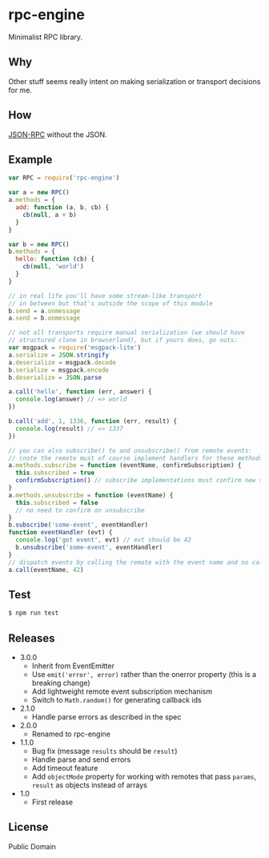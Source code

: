 # rpc-engine
Minimalist RPC library.

## Why
Other stuff seems really intent on making serialization or transport decisions for me.

## How
[JSON-RPC](http://www.jsonrpc.org/specification) without the JSON.

## Example
``` javascript
var RPC = require('rpc-engine')

var a = new RPC()
a.methods = {
  add: function (a, b, cb) {
    cb(null, a + b)
  }
}

var b = new RPC()
b.methods = {
  hello: function (cb) {
    cb(null, 'world')
  }
}

// in real life you'll have some stream-like transport
// in between but that's outside the scope of this module
b.send = a.onmessage
a.send = b.onmessage

// not all transports require manual serialization (we should have
// structured clone in browserland), but if yours does, go nuts:
var msgpack = require('msgpack-lite')
a.serialize = JSON.stringify
a.deserialize = msgpack.decode
b.serialize = msgpack.encode
b.deserialize = JSON.parse

a.call('hello', function (err, answer) {
  console.log(answer) // => world
})

b.call('add', 1, 1336, function (err, result) {
  console.log(result) // => 1337
})

// you can also subscribe() to and unsubscribe() from remote events:
// (note the remote must of course implement handlers for these methods)
a.methods.subscribe = function (eventName, confirmSubscription) {
  this.subscribed = true
  confirmSubscription() // subscribe implementations must confirm new subscriptions
}
a.methods.unsubscribe = function (eventName) {
  this.subscribed = false
  // no need to confirm on unsubscribe
}
b.subscribe('some-event', eventHandler)
function eventHandler (evt) {
  console.log('got event', evt) // evt should be 42
  b.unsubscribe('some-event', eventHandler)
}
// dispatch events by calling the remote with the event name and no callback:
a.call(eventName, 42)
```

## Test
``` bash
$ npm run test
```

## Releases
* 3.0.0
  * Inherit from EventEmitter
  * Use `emit('error', error)` rather than the onerror property (this is a breaking change)
  * Add lightweight remote event subscription mechanism
  * Switch to `Math.random()` for generating callback ids
* 2.1.0
  * Handle parse errors as described in the spec
* 2.0.0
  * Renamed to rpc-engine
* 1.1.0
  * Bug fix (message `results` should be `result`)
  * Handle parse and send errors
  * Add timeout feature
  * Add `objectMode` property for working with remotes that pass `params`, `result` as objects instead of arrays
* 1.0
  * First release

## License
Public Domain
